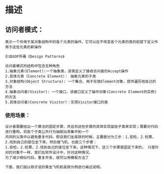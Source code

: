 
# 描述

## 访问者模式：

    表示一个作用于某对象结构中的各个元素的操作，它可以在不改变各个元素的类的前提下定义作用于这些元素的新操作
    
    引自GOF所著《Design Patterns》
    
    访问者模式的结构中包含无种角色
    1.抽象元素(Element):一个抽象类，该类定义了接收访问者的Accept操作
    2.具体元素（Concrete Element）： 抽象元素的子类
    3.对象结构(Object Structure): 一个集合，用于存放Element对象，提供遍历他自己的方法
    4.抽象访问者(Visitor): 一个接口，该接口定义了操作对象(Concrete Element的实例)的方法
    5.具体访问者(Concrete Visitor)：实现Visitor接口的类

### 使用场景：
    设计者需要给出一个算法的固定步骤，并且将这些步骤的具体实现留给子类来实现；需要对代码进行重构，将各个子类公共行为抽取出来集中到一个
    共同的父类中以避免重复代码。假设我们坐高铁的时候，主要是分为三步：1.安检，2.检票，2.找到自己的座位坐下来，然后做飞机，也是三个步骤：
    1.安检，2.检票，2.找到自己的座位坐下来。这种情况下，这三个步骤是固定下来的， 只是针对的对象不一样，我们在软件设计中，针对这种情况，
    为了减少相似代码，重复开发，就可以用模板方法了
    
    下面，我们就以刚才说的乘坐飞机和高铁为例进行阐述说明。
